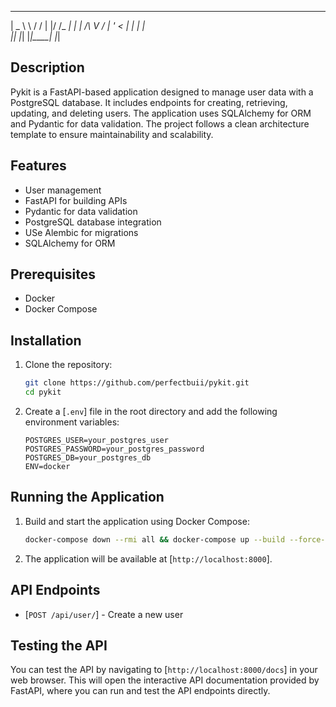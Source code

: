 ---

| _ \ \ / / | |/ /_ _|_ _|
| _/\ V / | ' < | | | |  
 |_| |_| |_|\_\_\_\_| |_|

## Description

Pykit is a FastAPI-based application designed to manage user data with a PostgreSQL database. It includes endpoints for creating, retrieving, updating, and deleting users. The application uses SQLAlchemy for ORM and Pydantic for data validation. The project follows a clean architecture template to ensure maintainability and scalability.

## Features

- User management
- FastAPI for building APIs
- Pydantic for data validation
- PostgreSQL database integration
- USe Alembic for migrations
- SQLAlchemy for ORM

## Prerequisites

- Docker
- Docker Compose

## Installation

1. Clone the repository:

   ```sh
   git clone https://github.com/perfectbuii/pykit.git
   cd pykit
   ```

2. Create a [`.env`] file in the root directory and add the following environment variables:
   ```env
   POSTGRES_USER=your_postgres_user
   POSTGRES_PASSWORD=your_postgres_password
   POSTGRES_DB=your_postgres_db
   ENV=docker
   ```

## Running the Application

1. Build and start the application using Docker Compose:

   ```sh
   docker-compose down --rmi all && docker-compose up --build --force-recreate
   ```

2. The application will be available at [`http://localhost:8000`].

## API Endpoints

- [`POST /api/user/`] - Create a new user

## Testing the API

You can test the API by navigating to [`http://localhost:8000/docs`] in your web browser. This will open the interactive API documentation provided by FastAPI, where you can run and test the API endpoints directly.
